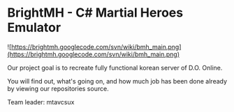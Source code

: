 # BrightMH - C# Martial Heroes Emulator #
![https://brightmh.googlecode.com/svn/wiki/bmh_main.png](https://brightmh.googlecode.com/svn/wiki/bmh_main.png)

Our project goal is to recreate fully functional korean server of D.O. Online.

You will find out, what's going on, and how much job has been done already by viewing our repositories source.

Team leader: mtavcsux